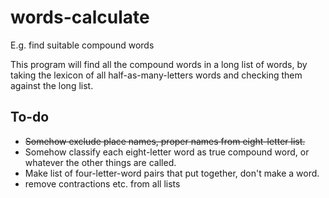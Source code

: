 # words-calculate
E.g. find suitable compound words

This program will find all the compound words in a long list of words, by
taking the lexicon of all half-as-many-letters words and checking them against 
the long list.

## To-do

* ~~Somehow exclude place names, proper names from eight-letter list.~~
* Somehow classify each eight-letter word as true compound word, or whatever the other things are called.
* Make list of four-letter-word pairs that put together, don't make a word.
* remove contractions etc. from all lists
